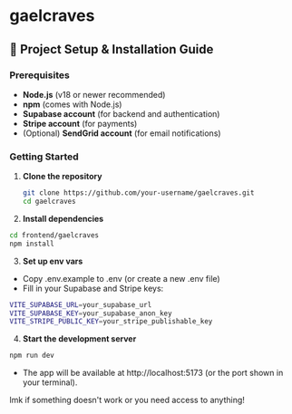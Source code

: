 # gaelcraves
## 🚀 Project Setup & Installation Guide

### Prerequisites

- **Node.js** (v18 or newer recommended)
- **npm** (comes with Node.js)
- **Supabase account** (for backend and authentication)
- **Stripe account** (for payments)
- (Optional) **SendGrid account** (for email notifications)

### Getting Started

1. **Clone the repository**
   ```bash
   git clone https://github.com/your-username/gaelcraves.git
   cd gaelcraves
   ```
2. **Install dependencies**
  ```bash
  cd frontend/gaelcraves
  npm install
  ```
3. **Set up env vars**
  - Copy .env.example to .env (or create a new .env file)
  - Fill in your Supabase and Stripe keys:
  ```bash
  VITE_SUPABASE_URL=your_supabase_url
  VITE_SUPABASE_KEY=your_supabase_anon_key
  VITE_STRIPE_PUBLIC_KEY=your_stripe_publishable_key
  ```
4. **Start the development server**
  ```bash
  npm run dev
  ```
  - The app will be available at http://localhost:5173 (or the port shown in your terminal).

lmk if something doesn't work or you need access to anything!
